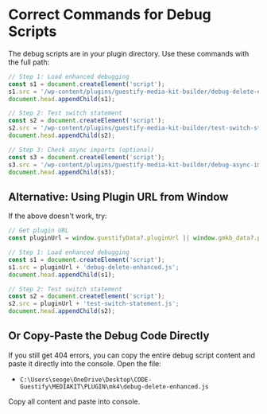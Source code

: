 # Correct Commands for Debug Scripts

The debug scripts are in your plugin directory. Use these commands with the full path:

```javascript
// Step 1: Load enhanced debugging
const s1 = document.createElement('script');
s1.src = '/wp-content/plugins/guestify-media-kit-builder/debug-delete-enhanced.js';
document.head.appendChild(s1);

// Step 2: Test switch statement
const s2 = document.createElement('script');
s2.src = '/wp-content/plugins/guestify-media-kit-builder/test-switch-statement.js';
document.head.appendChild(s2);

// Step 3: Check async imports (optional)
const s3 = document.createElement('script');
s3.src = '/wp-content/plugins/guestify-media-kit-builder/debug-async-import.js';
document.head.appendChild(s3);
```

## Alternative: Using Plugin URL from Window

If the above doesn't work, try:

```javascript
// Get plugin URL
const pluginUrl = window.guestifyData?.pluginUrl || window.gmkb_data?.plugin_url || '/wp-content/plugins/guestify-media-kit-builder/';

// Step 1: Load enhanced debugging
const s1 = document.createElement('script');
s1.src = pluginUrl + 'debug-delete-enhanced.js';
document.head.appendChild(s1);

// Step 2: Test switch statement
const s2 = document.createElement('script');
s2.src = pluginUrl + 'test-switch-statement.js';
document.head.appendChild(s2);
```

## Or Copy-Paste the Debug Code Directly

If you still get 404 errors, you can copy the entire debug script content and paste it directly into the console. Open the file:
- `C:\Users\seoge\OneDrive\Desktop\CODE-Guestify\MEDIAKIT\PLUGIN\mk4\debug-delete-enhanced.js`

Copy all content and paste into console.
